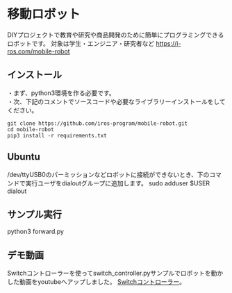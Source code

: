 # 移動ロボット
DIYプロジェクトで教育や研究や商品開発のために簡単にプログラミングできるロボットです。
対象は学生・エンジニア・研究者など
https://i-ros.com/mobile-robot

## インストール
・まず、python3環境を作る必要です。  
・次、下記のコメントでソースコードや必要なライブラリーインストールをしてください。
```
git clone https://github.com/iros-program/mobile-robot.git
cd mobile-robot
pip3 install -r requirements.txt
```
## Ubuntu
/dev/ttyUSB0のパーミッションなどロボットに接続ができないとき、下のコマンドで実行ユーザをdialoutグループに追加します。
sudo adduser $USER dialout

## サンプル実行
python3 forward.py

## デモ動画
Switchコントローラーを使ってswitch_controller.pyサンプルでロボットを動かした動画をyoutubeへアップしました。 [Switchコントローラー](https://www.youtube.com/watch?v=yShiS1NlSEk)。

